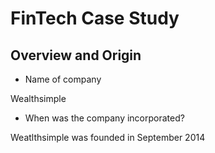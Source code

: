 # FinTech Case Study

## Overview and Origin
 
* Name of company

 Wealthsimple
 
* When was the company incorporated?

 Weatlthsimple was founded in September 2014 
